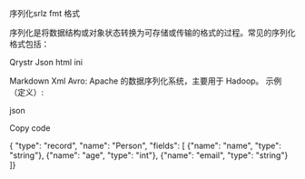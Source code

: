 序列化srlz fmt  格式

序列化是将数据结构或对象状态转换为可存储或传输的格式的过程。常见的序列化格式包括：

Qrystr
Json  html  ini

Markdown 
Xml
Avro:
Apache 的数据序列化系统，主要用于 Hadoop。
示例（定义）:

json


Copy code


{
  "type": "record",
  "name": "Person",
  "fields": [
    {"name": "name", "type": "string"},
    {"name": "age", "type": "int"},
    {"name": "email", "type": "string"}
  ]}




